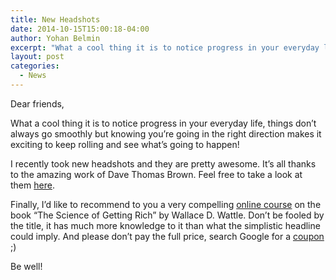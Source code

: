 ```yaml
---
title: New Headshots
date: 2014-10-15T15:00:18-04:00
author: Yohan Belmin
excerpt: "What a cool thing it is to notice progress in your everyday life, things don't always go smoothly but knowing you're going in the right direction makes it exciting to keep rolling and see what's going to happen!"
layout: post
categories:
  - News
---
```

Dear friends,

What a cool thing it is to notice progress in your everyday life, things don&#8217;t always go smoothly but knowing you&#8217;re going in the right direction makes it exciting to keep rolling and see what&#8217;s going to happen!

I recently took new headshots and they are pretty awesome. It&#8217;s all thanks to the amazing work of Dave Thomas Brown. Feel free to take a look at them [here](http://www.yohanbelmin.com/photos/).

Finally, I&#8217;d like to recommend to you a very compelling <a href="https://www.udemy.com/the-science-of-getting-rich/?dtcode=aowePVc1G1oP" target="_blank">online course</a> on the book &#8220;The Science of Getting Rich&#8221; by Wallace D. Wattle. Don&#8217;t be fooled by the title, it has much more knowledge to it than what the simplistic headline could imply. And please don&#8217;t pay the full price, search Google for a <a href="http://www.retailmenot.com/view/udemy.com?c=6240502" target="_blank">coupon</a> ;)

Be well!
